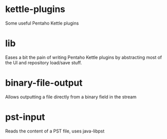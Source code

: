 # kettle-plugins
Some useful Pentaho Kettle plugins

lib
========
Eases a bit the pain of writing Pentaho Kettle plugins by abstracting most of the UI and repository load/save stuff.

binary-file-output
========
Allows outputting a file directly from a binary field in the stream

pst-input
========
Reads the content of a PST file, uses java-libpst
